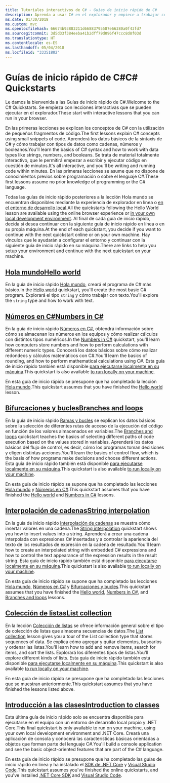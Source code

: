 ```yaml
---
title: Tutoriales interactivos de C# - Guías de inicio rápido de C#
description: Aprenda a usar C# en el explorador y empiece a trabajar con su entorno de desarrollo
ms.date: 01/30/2018
ms.custom: mvc
ms.openlocfilehash: 66674b93883211d66883795587e66380a0f43fd7
ms.sourcegitcommit: 3d5d33f384eeba41b2dff79d096f47ccc8d8f03d
ms.translationtype: HT
ms.contentlocale: es-ES
ms.lasthandoff: 05/04/2018
ms.locfileid: "33351802"
---
```

# <a name="c-quickstarts"></a><span data-ttu-id="52202-103">Guías de inicio rápido de C#</span><span class="sxs-lookup"><span data-stu-id="52202-103">C# Quickstarts</span></span> #

<span data-ttu-id="52202-104">Le damos la bienvenida a las Guías de inicio rápido de C#.</span><span class="sxs-lookup"><span data-stu-id="52202-104">Welcome to the C# Quickstarts.</span></span> <span data-ttu-id="52202-105">Se empieza con lecciones interactivas que se pueden ejecutar en el explorador.</span><span class="sxs-lookup"><span data-stu-id="52202-105">These start with interactive lessons that you can run in your browser.</span></span>

<span data-ttu-id="52202-106">En las primeras lecciones se explican los conceptos de C# con la utilización de pequeños fragmentos de código.</span><span class="sxs-lookup"><span data-stu-id="52202-106">The first lessons explain C# concepts using small snippets of code.</span></span> <span data-ttu-id="52202-107">Aprenderá los datos básicos de la sintaxis de C# y cómo trabajar con tipos de datos como cadenas, números y booleanos.</span><span class="sxs-lookup"><span data-stu-id="52202-107">You'll learn the basics of C# syntax and how to work with data types like strings, numbers, and booleans.</span></span> <span data-ttu-id="52202-108">Se trata de material totalmente interactivo, que le permitirá empezar a escribir y ejecutar código en cuestión de minutos.</span><span class="sxs-lookup"><span data-stu-id="52202-108">It's all interactive, and you'll be writing and running code within minutes.</span></span> <span data-ttu-id="52202-109">En las primeras lecciones se asume que no dispone de conocimientos previos sobre programación o sobre el lenguaje C#.</span><span class="sxs-lookup"><span data-stu-id="52202-109">These first lessons assume no prior knowledge of programming or the C# language.</span></span>

<span data-ttu-id="52202-110">Todas las guías de inicio rápido posteriores a la lección Hola mundo se encuentran disponibles mediante la experiencia de explorador en línea o [en el entorno de desarrollo local](local-environment.md).</span><span class="sxs-lookup"><span data-stu-id="52202-110">All the quickstarts following the Hello World lesson are available using the online browser experience or [in your own local development environment](local-environment.md).</span></span> <span data-ttu-id="52202-111">Al final de cada guía de inicio rápido, decida si desea continuar con la siguiente guía de inicio rápido en línea o en su propia máquina.</span><span class="sxs-lookup"><span data-stu-id="52202-111">At the end of each quickstart, you decide if you want to continue with the next quickstart online or on your own machine.</span></span> <span data-ttu-id="52202-112">Hay vínculos que le ayudarán a configurar el entorno y continuar con la siguiente guía de inicio rápido en su máquina.</span><span class="sxs-lookup"><span data-stu-id="52202-112">There are links to help you setup your environment and continue with the next quickstart on your machine.</span></span>

## <a name="hello-worldhello-worldyml"></a>[<span data-ttu-id="52202-113">Hola mundo</span><span class="sxs-lookup"><span data-stu-id="52202-113">Hello world</span></span>](hello-world.yml)

<span data-ttu-id="52202-114">En la guía de inicio rápido [Hola mundo](hello-world.yml), creará el programa de C# más básico.</span><span class="sxs-lookup"><span data-stu-id="52202-114">In the [Hello world](hello-world.yml) quickstart, you'll create the most basic C# program.</span></span> <span data-ttu-id="52202-115">Explorará el tipo `string` y cómo trabajar con texto.</span><span class="sxs-lookup"><span data-stu-id="52202-115">You'll explore the `string` type and how to work with text.</span></span>

## <a name="numbers-in-cnumbers-in-csharpyml"></a>[<span data-ttu-id="52202-116">Números en C#</span><span class="sxs-lookup"><span data-stu-id="52202-116">Numbers in C#</span></span>](numbers-in-csharp.yml)

<span data-ttu-id="52202-117">En la guía de inicio rápido [Números en C#](numbers-in-csharp.yml), obtendrá información sobre cómo se almacenan los números en los equipos y cómo realizar cálculos con distintos tipos numéricos.</span><span class="sxs-lookup"><span data-stu-id="52202-117">In the [Numbers in C#](numbers-in-csharp.yml) quickstart, you'll learn how computers store numbers and how to perform calculations with different numeric types.</span></span> <span data-ttu-id="52202-118">Conocerá los datos básicos sobre cómo realizar redondeos y cálculos matemáticos con C#.</span><span class="sxs-lookup"><span data-stu-id="52202-118">You'll learn the basics of rounding, and how to perform mathematical calculations using C#.</span></span> <span data-ttu-id="52202-119">Esta guía de inicio rápido también está disponible [para ejecutarse localmente en su máquina](numbers-in-csharp-local.md).</span><span class="sxs-lookup"><span data-stu-id="52202-119">This quickstart is also available [to run locally on your machine](numbers-in-csharp-local.md).</span></span>

<span data-ttu-id="52202-120">En esta guía de inicio rápido se presupone que ha completado la lección [Hola mundo](hello-world.yml).</span><span class="sxs-lookup"><span data-stu-id="52202-120">This quickstart assumes that you have finished the [Hello world](hello-world.yml) lesson.</span></span>

## <a name="branches-and-loopsbranches-and-loopsyml"></a>[<span data-ttu-id="52202-121">Bifurcaciones y bucles</span><span class="sxs-lookup"><span data-stu-id="52202-121">Branches and loops</span></span>](branches-and-loops.yml)

<span data-ttu-id="52202-122">En la guía de inicio rápido [Ramas y bucles](branches-and-loops.yml) se explican los datos básicos sobre la selección de diferentes rutas de acceso de la ejecución del código en función de los valores almacenados en variables.</span><span class="sxs-lookup"><span data-stu-id="52202-122">The [Branches and loops](branches-and-loops.yml) quickstart teaches the basics of selecting different paths of code execution based on the values stored in variables.</span></span> <span data-ttu-id="52202-123">Aprenderá los datos básicos del flujo de control, es decir, cómo los programas toman decisiones y eligen distintas acciones.</span><span class="sxs-lookup"><span data-stu-id="52202-123">You'll learn the basics of control flow, which is the basis of how programs make decisions and choose different actions.</span></span> <span data-ttu-id="52202-124">Esta guía de inicio rápido también está disponible [para ejecutarse localmente en su máquina](branches-and-loops-local.md).</span><span class="sxs-lookup"><span data-stu-id="52202-124">This quickstart is also available [to run locally on your machine](branches-and-loops-local.md).</span></span>

<span data-ttu-id="52202-125">En esta guía de inicio rápido se supone que ha completado las lecciones [Hola mundo](hello-world.yml) y [Números en C#](numbers-in-csharp.yml).</span><span class="sxs-lookup"><span data-stu-id="52202-125">This quickstart assumes that you have finished the [Hello world](hello-world.yml) and [Numbers in C#](numbers-in-csharp.yml) lessons.</span></span>

## <a name="string-interpolationinterpolated-stringsyml"></a>[<span data-ttu-id="52202-126">Interpolación de cadenas</span><span class="sxs-lookup"><span data-stu-id="52202-126">String interpolation</span></span>](interpolated-strings.yml)

<span data-ttu-id="52202-127">En la guía de inicio rápido [Interpolación de cadenas](interpolated-strings.yml) se muestra cómo insertar valores en una cadena.</span><span class="sxs-lookup"><span data-stu-id="52202-127">The [String interpolation](interpolated-strings.yml) quickstart shows you how to insert values into a string.</span></span> <span data-ttu-id="52202-128">Aprenderá a crear una cadena interpolada con expresiones C# insertadas y a controlar la apariencia del texto de los resultados de expresión en la cadena de resultado.</span><span class="sxs-lookup"><span data-stu-id="52202-128">You'll learn how to create an interpolated string with embedded C# expressions and how to control the text appearance of the expression results in the result string.</span></span> <span data-ttu-id="52202-129">Esta guía de inicio rápido también está disponible [para ejecutarse localmente en su máquina](interpolated-strings-local.md).</span><span class="sxs-lookup"><span data-stu-id="52202-129">This quickstart is also available [to run locally on your machine](interpolated-strings-local.md).</span></span>

<span data-ttu-id="52202-130">En esta guía de inicio rápido se supone que ha completado las lecciones [Hola mundo](hello-world.yml), [Números en C#](numbers-in-csharp.yml) y [Bifurcaciones y bucles](branches-and-loops.yml).</span><span class="sxs-lookup"><span data-stu-id="52202-130">This quickstart assumes that you have finished the [Hello world](hello-world.yml), [Numbers in C#](numbers-in-csharp.yml), and [Branches and loops](branches-and-loops.yml) lessons.</span></span>

## <a name="list-collectionlist-collectionyml"></a>[<span data-ttu-id="52202-131">Colección de listas</span><span class="sxs-lookup"><span data-stu-id="52202-131">List collection</span></span>](list-collection.yml)

<span data-ttu-id="52202-132">En la lección [Colección de listas](list-collection.yml) se ofrece información general sobre el tipo de colección de listas que almacena secuencias de datos.</span><span class="sxs-lookup"><span data-stu-id="52202-132">The [List collection](list-collection.yml) lesson gives you a tour of the List collection type that stores sequences of data.</span></span> <span data-ttu-id="52202-133">Se explica cómo agregar y quitar elementos, buscarlos y ordenar las listas.</span><span class="sxs-lookup"><span data-stu-id="52202-133">You'll learn how to add and remove items, search for items, and sort the lists.</span></span> <span data-ttu-id="52202-134">Explorará los diferentes tipos de listas.</span><span class="sxs-lookup"><span data-stu-id="52202-134">You'll explore different kinds of lists.</span></span> <span data-ttu-id="52202-135">Esta guía de inicio rápido también está disponible [para ejecutarse localmente en su máquina](arrays-and-collections.md).</span><span class="sxs-lookup"><span data-stu-id="52202-135">This quickstart is also available [to run locally on your machine](arrays-and-collections.md).</span></span>

<span data-ttu-id="52202-136">En esta guía de inicio rápido se presupone que ha completado las lecciones que se muestran anteriormente.</span><span class="sxs-lookup"><span data-stu-id="52202-136">This quickstart assumes that you have finished the lessons listed above.</span></span>

## <a name="introduction-to-classesintroduction-to-classesmd"></a>[<span data-ttu-id="52202-137">Introducción a las clases</span><span class="sxs-lookup"><span data-stu-id="52202-137">Introduction to classes</span></span>](introduction-to-classes.md)

<span data-ttu-id="52202-138">Esta última guía de inicio rápido solo se encuentra disponible para ejecutarse en el equipo con un entorno de desarrollo local propio y .NET Core.</span><span class="sxs-lookup"><span data-stu-id="52202-138">This final quickstart is only available to run on your machine, using your own local development environment and .NET Core.</span></span>
<span data-ttu-id="52202-139">Creará una aplicación de consola y conocerá las características básicas orientadas a objetos que forman parte del lenguaje C#.</span><span class="sxs-lookup"><span data-stu-id="52202-139">You'll build a console application and see the basic object-oriented features that are part of the C# language.</span></span>

<span data-ttu-id="52202-140">En esta guía de inicio rápido se presupone que ha completado las guías de inicio rápido en línea y ha instalado el [SDK de .NET Core](http://dot.net/core) y [Visual Studio Code](https://code.visualstudio.com/).</span><span class="sxs-lookup"><span data-stu-id="52202-140">This quickstart assumes you've finished the online quickstarts, and you've installed [.NET Core SDK](http://dot.net/core) and [Visual Studio Code](https://code.visualstudio.com/).</span></span>